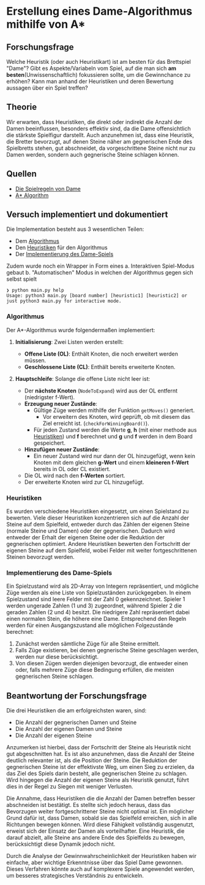 # Erstellung eines Dame-Algorithmus mithilfe von A*

## Forschungsfrage
Welche Heuristik (oder auch Heuristikart) ist am besten für das Brettspiel "Dame"?
Gibt es Aspekte/Variabeln vom Spiel, auf die man sich **am besten**(Unwissenschaftlich) fokussieren sollte, um die Gewinnchance zu erhöhen?
Kann man anhand der Heuristiken und deren Bewertung aussagen über ein Spiel treffen?

## Theorie
Wir erwarten, dass Heuristiken, die direkt oder indirekt die Anzahl der Damen beeinflussen, besonders effektiv sind, da die Dame offensichtlich die stärkste Spielfigur darstellt.
Auch anzunehmen ist, dass eine Heuristik, die Bretter bevorzugt, auf denen Steine näher am gegnerischen Ende des Spielbretts stehen, gut abschneidet, da vorgeschrittene Steine nicht nur zu Damen werden, sondern auch gegnerische Steine schlagen können.

## Quellen
- [Die Spielregeln von Dame](https://www.brettspielnetz.de/spielregeln/dame.php)
- [A* Algorithm](https://www.geeksforgeeks.org/a-search-algorithm/)

## Versuch implementiert und dokumentiert
Die Implementation besteht aus 3 wesentlichen Teilen:
- Dem [Algorithmus](algorithm.py)
- Den [Heuristiken](heuristics.py) für den Algorithmus
- Der [Implementierung des Dame-Spiels](piece.py)

Zudem wurde noch ein Wrapper in Form eines
a. Interaktiven Spiel-Modus gebaut
b. "Automatischen" Modus in welchen der Algorithmus gegen sich selbst spielt
    
```
❯ python main.py help
Usage: python3 main.py [board number] [heuristic1] [heuristic2] or just python3 main.py for interactive mode.
```

### Algorithmus

Der A*-Algorithmus wurde folgendermaßen implementiert:

1. **Initialisierung**: Zwei Listen werden erstellt:
   - **Offene Liste (OL)**: Enthält Knoten, die noch erweitert werden müssen.
   - **Geschlossene Liste (CL)**: Enthält bereits erweiterte Knoten.

2. **Hauptschleife**: Solange die offene Liste nicht leer ist:
   - Der **nächste Knoten** (`NodeToExpand`) wird aus der OL entfernt (niedrigster f-Wert).
   - **Erzeugung neuer Zustände**:
     - Gültige Züge werden mithilfe der Funktion `getMoves()` generiert.
       - Vor erweitern des Knoten, wird geprüft, ob mit diesem das Ziel erreicht ist. (`checkForWinningBoard()`).
     - Für jeden Zustand werden die Werte **g**, **h** (mit einer methode aus [Heuristiken](#heuristiken)) und **f** berechnet
       und **g** und **f** werden in dem Board gespeichert.
   - **Hinzufügen neuer Zustände**:
     - Ein neuer Zustand wird nur dann der OL hinzugefügt, wenn kein Knoten mit dem gleichen **g-Wert** und einem **kleineren f-Wert** bereits in OL oder CL existiert.
   - Die OL wird nach den **f-Werten** sortiert.
   - Der erweiterte Knoten wird zur CL hinzugefügt.

### Heuristiken
Es wurden verschiedene Heuristiken eingesetzt, um einen Spielstand zu bewerten. 
Viele dieser Heuristiken konzentrieren sich auf die Anzahl der Steine auf dem Spielfeld, entweder durch das Zählen der eigenen Steine (normale Steine und Damen) oder der gegnerischen. 
Dadurch wird entweder der Erhalt der eigenen Steine oder die Reduktion der gegnerischen optimiert.
Andere Heuristiken bewerten den Fortschritt der eigenen Steine auf dem Spielfeld, wobei Felder mit weiter fortgeschrittenen Steinen bevorzugt werden.

### Implementierung des Dame-Spiels
Ein Spielzustand wird als 2D-Array von Integern repräsentiert, und mögliche Züge werden als eine Liste von Spielzuständen zurückgegeben.
In einem Spielzustand sind leere Felder mit der Zahl 0 gekennzeichnet. Spieler 1 werden ungerade Zahlen (1 und 3) zugeordnet, während Spieler 2 die geraden Zahlen (2 und 4) besitzt. Die niedrigere Zahl repräsentiert dabei einen normalen Stein, die höhere eine Dame.
Entsprechend den Regeln werden für einen Ausgangszustand alle möglichen Folgezustände berechnet:
1. Zunächst werden sämtliche Züge für alle Steine ermittelt.
2. Falls Züge existieren, bei denen gegnerische Steine geschlagen werden, werden nur diese berücksichtigt.
3. Von diesen Zügen werden diejenigen bevorzugt, die entweder einen oder, falls mehrere Züge diese Bedingung erfüllen, die meisten gegnerischen Steine schlagen.

## Beantwortung der Forschungsfrage
Die drei Heuristiken die am erfolgreichsten waren, sind:
- Die Anzahl der gegnerischen Damen und Steine
- Die Anzahl der eigenen Damen und Steine
- Die Anzahl der eigenen Steine

Anzumerken ist hierbei, dass der Fortschritt der Steine als Heuristik nicht gut abgeschnitten hat.
Es ist also anzunehmen, dass die Anzahl der Steine deutlich relevanter ist, als die Position der Steine.
Die Reduktion der gegnerischen Steine ist der effektivste Weg, um einen Sieg zu erzielen, da das Ziel des Spiels darin besteht, alle gegnerischen Steine zu schlagen. Wird hingegen die Anzahl der eigenen Steine als Heuristik genutzt, führt dies in der Regel zu Siegen mit weniger Verlusten.

Die Annahme, dass Heuristiken die die Anzahl der Damen betreffen besser abschneiden ist bestätigt. Es stellte sich jedoch heraus, dass das Bevorzugen weiter fortgeschrittener Steine nicht optimal ist. Ein möglicher Grund dafür ist, dass Damen, sobald sie das Spielfeld erreichen, sich in alle Richtungen bewegen können. Wird diese Fähigkeit vollständig ausgenutzt, erweist sich der Einsatz der Damen als vorteilhafter. Eine Heuristik, die darauf abzielt, alle Steine ans andere Ende des Spielfelds zu bewegen, berücksichtigt diese Dynamik jedoch nicht.

Durch die Analyse der Gewinnwahrscheinlichkeit der Heuristiken haben wir einfache, aber wichtige Erkenntnisse über das Spiel Dame gewonnen. Dieses Verfahren könnte auch auf komplexere Spiele angewendet werden, um besseres strategisches Verständnis zu entwickeln.
